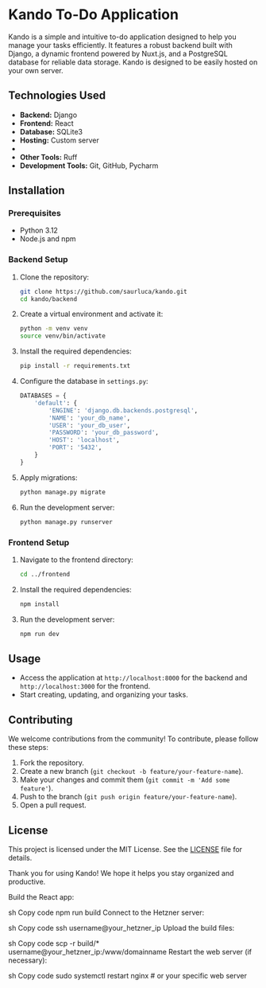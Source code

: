 # Kando To-Do Application

Kando is a simple and intuitive to-do application designed to help you manage your tasks efficiently. It features a robust backend built with Django, a dynamic frontend powered by Nuxt.js, and a PostgreSQL database for reliable data storage. Kando is designed to be easily hosted on your own server.


## Technologies Used

- **Backend:** Django
- **Frontend:** React
- **Database:** SQLite3
- **Hosting:** Custom server
- 
- **Other Tools:** Ruff
- **Development Tools:** Git, GitHub, Pycharm

## Installation

### Prerequisites

- Python 3.12
- Node.js and npm


### Backend Setup

1. Clone the repository:
    ```sh
    git clone https://github.com/saurluca/kando.git
    cd kando/backend
    ```

2. Create a virtual environment and activate it:
    ```sh
    python -m venv venv
    source venv/bin/activate
    ```

3. Install the required dependencies:
    ```sh
    pip install -r requirements.txt
    ```

4. Configure the database in `settings.py`:
    ```python
    DATABASES = {
        'default': {
            'ENGINE': 'django.db.backends.postgresql',
            'NAME': 'your_db_name',
            'USER': 'your_db_user',
            'PASSWORD': 'your_db_password',
            'HOST': 'localhost',
            'PORT': '5432',
        }
    }
    ```

5. Apply migrations:
    ```sh
    python manage.py migrate
    ```

6. Run the development server:
    ```sh
    python manage.py runserver
    ```

### Frontend Setup

1. Navigate to the frontend directory:
    ```sh
    cd ../frontend
    ```

2. Install the required dependencies:
    ```sh
    npm install
    ```

3. Run the development server:
    ```sh
    npm run dev
    ```

## Usage

- Access the application at `http://localhost:8000` for the backend and `http://localhost:3000` for the frontend.
- Start creating, updating, and organizing your tasks.

## Contributing

We welcome contributions from the community! To contribute, please follow these steps:

1. Fork the repository.
2. Create a new branch (`git checkout -b feature/your-feature-name`).
3. Make your changes and commit them (`git commit -m 'Add some feature'`).
4. Push to the branch (`git push origin feature/your-feature-name`).
5. Open a pull request.

## License

This project is licensed under the MIT License. See the [LICENSE](LICENSE) file for details.


Thank you for using Kando! We hope it helps you stay organized and productive.

Build the React app:

sh
Copy code
npm run build
Connect to the Hetzner server:

sh
Copy code
ssh username@your_hetzner_ip
Upload the build files:

sh
Copy code
scp -r build/* username@your_hetzner_ip:/www/domainname
Restart the web server (if necessary):

sh
Copy code
sudo systemctl restart nginx # or your specific web server

